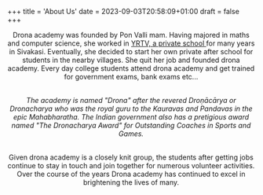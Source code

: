 +++
title = 'About Us'
date = 2023-09-03T20:58:09+01:00
draft = false
+++

<center>
Drona academy was founded by Pon Valli mam. Having majored in maths and computer science, she worked in <a href="https://www.yrtvschool.com"> YRTV, a private school </a> for many years in Sivakasi. Eventually, she decided to start her own private after school for students in the nearby villages. She quit her job and founded drona academy. Every day college students attend drona academy and get trained for government exams, bank exams etc...  </br>  </br>
<!-- </br>
</br>
<center> 
<img src="https://raw.githubusercontent.com/suryapandian/drona/main/content/images/valli.jpeg" ></img> </br>
<i> Pon Valli Mam at the September 2023 Rakshabandan event at Vinmeen mentally retarded Girls Training Institute </i>
</center>
</br>
 --> 

<i> The academy is named "Drona" after the revered Droṇācārya or Dronacharya who was the royal guru to the Kauravas and Pandavas in the epic Mahabharatha. The Indian government also has a pretigious award named "The Dronacharya Award" for Outstanding Coaches in Sports and Games. </i> </br>  </br>

Given drona academy is a closely knit group, the students after getting jobs continue to stay in touch and join together for numerous volunteer activities. Over the course of the years Drona academy has continued to excel in brightening the lives of many. 


</center>
